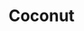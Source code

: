 ---
templateKey: blog-post
featuredpost: false
featuredimage: /assets/Coconut.png
title: Coconut
description: Fruit
testfield: 176
---